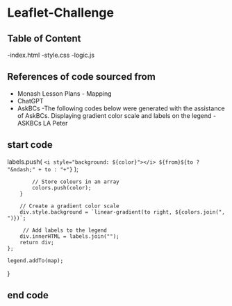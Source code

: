 # Leaflet-Challenge

## Table of Content
-index.html
-style.css
-logic.js


## References of code sourced from
- Monash Lesson Plans - Mapping
- ChatGPT
- AskBCs
-The following codes below were generated with the assistance of AskBCs. Displaying gradient color scale and labels on the legend
-ASKBCs LA Peter
## start code

labels.push(
                `<i style="background: ${color}"></i> ${from}${to ? "&ndash;" + to : "+"}`
            );

            // Store colours in an array
            colors.push(color);
        }

        // Create a gradient color scale
        div.style.background = `linear-gradient(to right, ${colors.join(", ")})`; 

         // Add labels to the legend
        div.innerHTML = labels.join(""); 
        return div;
    };

    legend.addTo(map);
}

## end code

